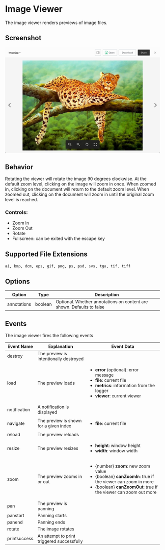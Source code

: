 # Image Viewer

The image viewer renders previews of image files.

## Screenshot
![Screenshot of image viewer](images/image.png)

## Behavior
Rotating the viewer will rotate the image 90 degrees clockwise. At the default zoom level, clicking on the image will zoom in once. When zoomed in, clicking on the document will return to the default zoom level. When zoomed out, clicking on the document will zoom in until the original zoom level is reached.

### Controls:
* Zoom In
* Zoom Out
* Rotate
* Fullscreen: can be exited with the escape key

## Supported File Extensions

`ai, bmp, dcm, eps, gif, png, ps, psd, svs, tga, tif, tiff`

## Options

| Option | Type | Description |
| --- | --- | --- |
| annotations | boolean | Optional. Whether annotations on content are shown. Defaults to false |

## Events
The image viewer fires the following events

| Event Name | Explanation | Event Data |
| --- | --- | --- |
| destroy | The preview is intentionally destroyed ||
| load |  The preview loads | <ul> <li> **error** (optional): error message </li> <li> **file**: current file </li> <li> **metrics**: information from the logger </li> <li> **viewer**: current viewer </li> </ul> |
| notification | A notification is displayed ||
| navigate | The preview is shown for a given index | <ul> <li> **file**: current file </li> </ul> |
| reload | The preview reloads ||
| resize | The preview resizes |<ul> <li> **height**: window height </li> <li> **width**: window width </li> </ul> |
| zoom | The preview zooms in or out | <ul> <li> {number} **zoom**: new zoom value </li> <li> {boolean} **canZoomIn**: true if the viewer can zoom in more </li> <li> {boolean} **canZoomOut**: true if the viewer can zoom out more </li> </ul> |
| pan | The preview is panning ||
| panstart | Panning starts ||
| panend | Panning ends ||
| rotate | The image rotates ||
| printsuccess | An attempt to print triggered successfully ||
